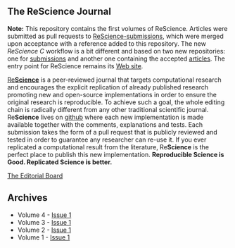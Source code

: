 ## The ReScience Journal

**Note:** This repository contains the first volumes of ReScience. Articles were
submitted as pull requests to [ReScience-submissions](https://github.com/ReScience/ReScience-submissions),
which were merged upon acceptance with a reference added to this repository. The
new *ReScience C* workflow is a bit different and based on two new repositories: one
for [submissions](https://github.com/ReScience/submissions) and another one containing
the accepted [articles](https://github.com/ReScience/articles).
The entry point for ReScience remains its [Web site](https://rescience.github.io/).


[Re**Science**](https://rescience.github.io) is a peer-reviewed journal that
targets computational research and encourages the explicit replication of
already published research promoting new and open-source implementations in
order to ensure the original research is reproducible. To achieve such a goal,
the whole editing chain is radically different from any other traditional
scientific journal. Re**Science** lives on
[github](https://github.com/ReScience/) where each new implementation is made
available together with the comments, explanations and tests. Each submission
takes the form of a pull request that is publicly reviewed and tested in order
to guarantee any researcher can re-use it. If you ever replicated a computational
result from the literature, Re**Science** is the perfect place to publish this
new implementation. **Reproducible Science is Good. Replicated Science is better.**

[The Editorial Board](https://rescience.github.io/board)

## Archives

* Volume 4 - [Issue 1](Volume%204%20-%20Issue%201.md)
* Volume 3 - [Issue 1](Volume%203%20-%20Issue%201.md)
* Volume 2 - [Issue 1](Volume%202%20-%20Issue%201.md)
* Volume 1 - [Issue 1](Volume%201%20-%20Issue%201.md)

